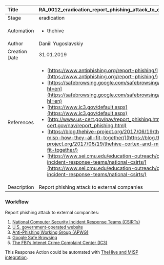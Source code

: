 | Title          | RA_0012_eradication_report_phishing_attack_to_external_companies                                                                                                      |
|:---------------|:-----------------------------------------------------------------------------------------------------------------|
| Stage    | eradication                                                            |
| Automation | <ul><li>thehive</li></ul> |
| Author    | Daniil Yugoslavskiy                                                          |
| Creation Date    | 31.01.2019                                            |
| References     | <ul><li>[https://www.antiphishing.org/report-phishing/](https://www.antiphishing.org/report-phishing/)</li><li>[https://safebrowsing.google.com/safebrowsing/report_phish/?hl=en](https://safebrowsing.google.com/safebrowsing/report_phish/?hl=en)</li><li>[https://www.ic3.gov/default.aspx](https://www.ic3.gov/default.aspx)</li><li>[http://www.us-cert.gov/nav/report_phishing.html](http://www.us-cert.gov/nav/report_phishing.html)</li><li>[https://blog.thehive-project.org/2017/06/19/thehive-cortex-and-misp-how-they-all-fit-together/](https://blog.thehive-project.org/2017/06/19/thehive-cortex-and-misp-how-they-all-fit-together/)</li><li>[https://www.sei.cmu.edu/education-outreach/computer-security-incident-response-teams/national-csirts/](https://www.sei.cmu.edu/education-outreach/computer-security-incident-response-teams/national-csirts/)</li></ul>                                  |
| Description    | Report phishing attack to external companies                                                               |


### Workflow

Report phishing attack to external companites:

1. [National Computer Security Incident Response Teams (CSIRTs)](https://www.sei.cmu.edu/education-outreach/computer-security-incident-response-teams/national-csirts/)
2. [U.S. government-operated website](http://www.us-cert.gov/nav/report_phishing.html)
3. [Anti-Phishing Working Group (APWG)](http://antiphishing.org/report-phishing/)
4. [Google Safe Browsing](https://safebrowsing.google.com/safebrowsing/report_phish/?hl=en)
5. [The FBI's Intenet Crime Complaint Center (IC3)](https://www.ic3.gov/default.aspx)

This Response Action could be automated with [TheHive and MISP integration](https://blog.thehive-project.org/2017/06/19/thehive-cortex-and-misp-how-they-all-fit-together/).
